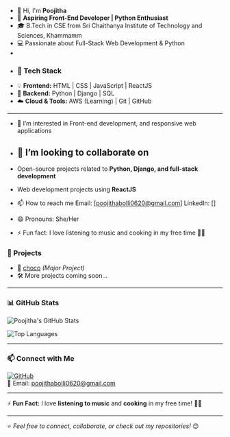 - 👋 Hi, I'm **Poojitha**
- 🚀 **Aspiring Front-End Developer | Python Enthusiast**
- 🎓 B.Tech in CSE from Sri Chaithanya Institute of Technology and Sciences, Khammamm
- 💻 Passionate about Full-Stack Web Development & Python
- 
- ### 🚀 Tech Stack
- 💡 **Frontend:** HTML | CSS | JavaScript | ReactJS  
- 🔧 **Backend:** Python | Django | SQL  
- ☁️ **Cloud & Tools:** AWS (Learning) | Git | GitHub
  
---  
- 👀 I’m interested in Front-end development, and responsive web applications
- ## 💞️ I’m looking to collaborate on
- Open-source projects related to **Python, Django, and full-stack development**  
- Web development projects using **ReactJS**  

- 📫 How to reach me Email: [poojithabolli0620@gmail.com]
      LinkedIn: []
- 😄 Pronouns: She/Her
- ⚡ Fun fact: I love listening to music and cooking in my free time 🎵🍳



### 📌 Projects
- 🔗 [choco](#) *(Major Project)*  
- 🛠 More projects coming soon...  

---

### 📊 GitHub Stats

![Poojitha's GitHub Stats](https://github-readme-stats.vercel.app/api?username=Poojitha-0620&show_icons=true&theme=radical)

![Top Languages](https://github-readme-stats.vercel.app/api/top-langs/?username=Poojitha-0620&layout=compact&theme=radical)

---

### 📫 Connect with Me
[![GitHub](https://img.shields.io/badge/GitHub-000?style=for-the-badge&logo=github&logoColor=white)](https://github.com/Poojitha-0620)  
📧 Email: poojithabolli0620@gmail.com 

---

⚡ **Fun Fact:** I love **listening to music** and **cooking** in my free time! 🎵🍳  

---

⭐️ _Feel free to connect, collaborate, or check out my repositories!_ 😊



<!---
Poojitha-0620/Poojitha-0620 is a ✨ special ✨ repository because its `README.md` (this file) appears on your GitHub profile.
You can click the Preview link to take a look at your changes.
--->
